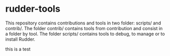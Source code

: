 rudder-tools
============

This repository contains contributions and tools in two folder: scripts/ and contrib/.
The folder contrib/ contains tools from contribution and consist in a folder by tool.
The folder scripts/ contains tools to debug, to manage or to install Rudder.

this is a test
  
